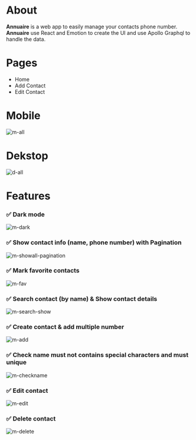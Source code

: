 # About

**Annuaire** is a web app to easily manage your contacts phone number. **Annuaire** use React and Emotion to create the UI and use Apollo Graphql to handle the data.

# Pages
- Home
- Add Contact
- Edit Contact

# Mobile
![m-all](https://user-images.githubusercontent.com/53102589/194208351-99ea888b-90a4-429f-afae-307b9d972937.gif)

# Dekstop
![d-all](https://user-images.githubusercontent.com/53102589/194208361-05ef8508-4adb-4ac2-bf79-d7f0008f31c0.gif)

# Features
### ✅ **Dark mode**
![m-dark](https://user-images.githubusercontent.com/53102589/194208373-49fecea8-d3e3-4320-ba8c-033dfe917746.gif)

### ✅ **Show contact info (name, phone number) with Pagination**
![m-showall-pagination](https://user-images.githubusercontent.com/53102589/194208478-032fa21f-c8b0-413f-9b0b-bf9fab68cedb.gif)

### ✅ **Mark favorite contacts**
![m-fav](https://user-images.githubusercontent.com/53102589/194208492-1b56d8ff-894c-4fa0-89d7-95e3a4e91e38.gif)

### ✅ **Search contact (by name) & **Show contact details****
![m-search-show](https://user-images.githubusercontent.com/53102589/194208500-5cb11c33-0737-4fd3-95ee-26566edf8225.gif)

### ✅ **Create contact & add multiple number**
![m-add](https://user-images.githubusercontent.com/53102589/194208518-d73b1cf8-78b6-4ff8-aa59-eca5167eea5e.gif)

### ✅ **Check name must not contains special characters and must unique**
![m-checkname](https://user-images.githubusercontent.com/53102589/194208525-94d30a58-694b-4952-851b-821353e01315.gif)

### ✅ **Edit contact**
![m-edit](https://user-images.githubusercontent.com/53102589/194208534-4597ee31-eb13-40be-bdf8-5f222a423b94.gif)

### ✅ **Delete contact**
![m-delete](https://user-images.githubusercontent.com/53102589/194208544-39ee307b-5b4a-42fd-b95e-9df087fed5b9.gif)
